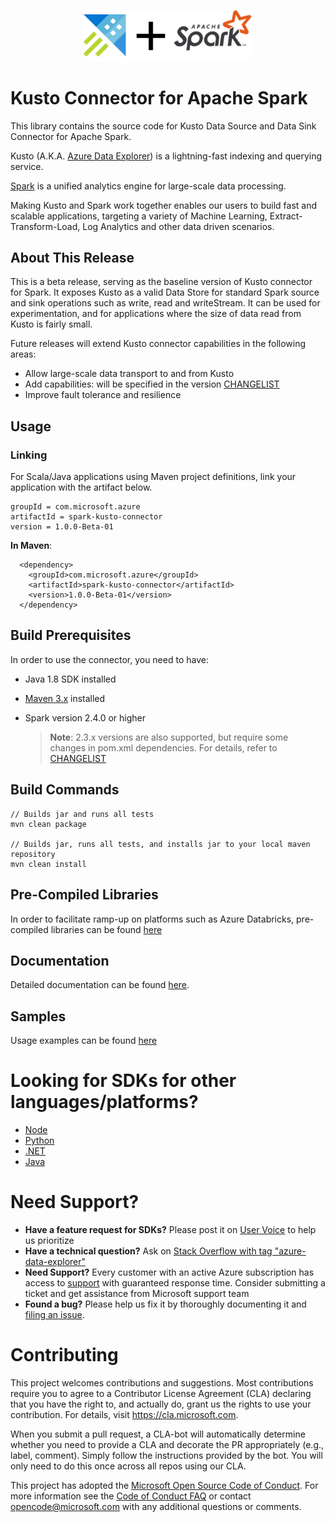 <p align="center">
  <img src="kusto_spark.png" alt="Kusto + Apache Spark Connector" width="270"/>
</p>

# Kusto Connector for Apache Spark
 
This library contains the source code for Kusto Data Source and Data Sink Connector for Apache Spark.

Kusto (A.K.A. [Azure Data Explorer](https://azure.microsoft.com/en-us/services/data-explorer/)) is a lightning-fast indexing and querying service. 

[Spark](https://spark.apache.org/) is a unified analytics engine for large-scale data processing.

Making Kusto and Spark work together enables our users to build fast and scalable applications, targeting a variety of Machine Learning, Extract-Transform-Load, Log Analytics and other data driven scenarios. 
 
## About This Release

This is a beta release, serving as the baseline version of Kusto connector for Spark. It exposes Kusto as a valid Data Store 
for standard Spark source and sink operations such as write, read and writeStream.
It can be used for experimentation, and for applications where the size of data read from Kusto is fairly small.

Future releases will extend Kusto connector capabilities in the following areas:

* Allow large-scale data transport to and from Kusto
* Add capabilities: will be specified in the version [CHANGELIST](docs/CHANGELIST) 
* Improve fault tolerance and resilience 

## Usage

### Linking 

For Scala/Java applications using Maven project definitions, link your application with the artifact below. 

```
groupId = com.microsoft.azure
artifactId = spark-kusto-connector
version = 1.0.0-Beta-01 
```

**In Maven**:
 ```
   <dependency>
     <groupId>com.microsoft.azure</groupId>
     <artifactId>spark-kusto-connector</artifactId>
     <version>1.0.0-Beta-01</version>
   </dependency>
```

## Build Prerequisites

In order to use the connector, you need to have:

- Java 1.8 SDK installed
- [Maven 3.x](https://maven.apache.org/download.cgi) installed
- Spark version 2.4.0 or higher

    >**Note**: 2.3.x versions are also supported, but require some changes in pom.xml dependencies. 
      For details, refer to [CHANGELIST](docs/CHANGELIST)

## Build Commands
   
```
// Builds jar and runs all tests
mvn clean package

// Builds jar, runs all tests, and installs jar to your local maven repository
mvn clean install
```

## Pre-Compiled Libraries
In order to facilitate ramp-up on platforms such as Azure Databricks, pre-compiled libraries
can be found [here](lib) 

	
## Documentation

Detailed documentation can be found [here](docs).

## Samples

Usage examples can be found [here](samples/src/main/scala)

# Looking for SDKs for other languages/platforms?

- [Node](https://github.com/azure/azure-kusto-node)
- [Python](https://github.com/azure/azure-kusto-python)
- [.NET](https://docs.microsoft.com/en-us/azure/kusto/api/netfx/about-the-sdk)
- [Java](https://github.com/azure/azure-kusto-java)

# Need Support?

- **Have a feature request for SDKs?** Please post it on [User Voice](https://feedback.azure.com/forums/915733-azure-data-explorer) to help us prioritize
- **Have a technical question?** Ask on [Stack Overflow with tag "azure-data-explorer"](https://stackoverflow.com/questions/tagged/azure-data-explorer)
- **Need Support?** Every customer with an active Azure subscription has access to [support](https://docs.microsoft.com/en-us/azure/azure-supportability/how-to-create-azure-support-request) with guaranteed response time.  Consider submitting a ticket and get assistance from Microsoft support team
- **Found a bug?** Please help us fix it by thoroughly documenting it and [filing an issue](https://github.com/Azure/azure-kusto-spark/issues/new).

# Contributing

This project welcomes contributions and suggestions.  Most contributions require you to agree to a
Contributor License Agreement (CLA) declaring that you have the right to, and actually do, grant us
the rights to use your contribution. For details, visit https://cla.microsoft.com.

When you submit a pull request, a CLA-bot will automatically determine whether you need to provide
a CLA and decorate the PR appropriately (e.g., label, comment). Simply follow the instructions
provided by the bot. You will only need to do this once across all repos using our CLA.

This project has adopted the [Microsoft Open Source Code of Conduct](https://opensource.microsoft.com/codeofconduct/).
For more information see the [Code of Conduct FAQ](https://opensource.microsoft.com/codeofconduct/faq/) or
contact [opencode@microsoft.com](mailto:opencode@microsoft.com) with any additional questions or comments.
